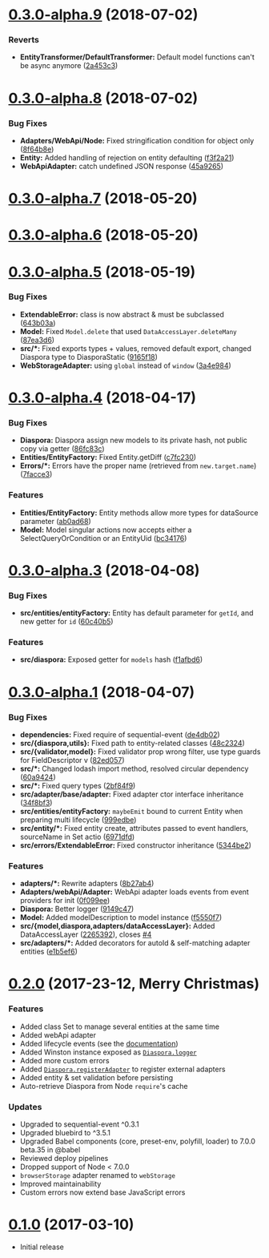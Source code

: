 <a name="0.3.0-alpha.9"></a>
# [0.3.0-alpha.9](https://github.com/diaspora-orm/diaspora/compare/v0.3.0-alpha.8...v0.3.0-alpha.9) (2018-07-02)


### Reverts

* **EntityTransformer/DefaultTransformer:** Default model functions can't be async anymore ([2a453c3](https://github.com/diaspora-orm/diaspora/commit/2a453c3))



<a name="0.3.0-alpha.8"></a>
# [0.3.0-alpha.8](https://github.com/diaspora-orm/diaspora/compare/v0.3.0-alpha.7...v0.3.0-alpha.8) (2018-07-02)


### Bug Fixes

* **Adapters/WebApi/Node:** Fixed stringification condition for object only ([8f64b8e](https://github.com/diaspora-orm/diaspora/commit/8f64b8e))
* **Entity:** Added handling of rejection on entity defaulting ([f3f2a21](https://github.com/diaspora-orm/diaspora/commit/f3f2a21))
* **WebApiAdapter:** catch undefined JSON response ([45a9265](https://github.com/diaspora-orm/diaspora/commit/45a9265))



<a name="0.3.0-alpha.7"></a>
# [0.3.0-alpha.7](https://github.com/diaspora-orm/diaspora/compare/v0.3.0-alpha.6...v0.3.0-alpha.7) (2018-05-20)



<a name="0.3.0-alpha.6"></a>
# [0.3.0-alpha.6](https://github.com/diaspora-orm/diaspora/compare/v0.3.0-alpha.5...v0.3.0-alpha.6) (2018-05-20)



<a name="0.3.0-alpha.5"></a>
# [0.3.0-alpha.5](https://github.com/diaspora-orm/diaspora/compare/v0.3.0-alpha.4...v0.3.0-alpha.5) (2018-05-19)


### Bug Fixes

* **ExtendableError:** class is now abstract & must be subclassed ([643b03a](https://github.com/diaspora-orm/diaspora/commit/643b03a))
* **Model:** Fixed `Model.delete` that used `DataAccessLayer.deleteMany` ([87ea3d6](https://github.com/diaspora-orm/diaspora/commit/87ea3d6))
* **src/*:** Fixed exports types + values, removed default export, changed Diaspora type to DiasporaStatic ([9165f18](https://github.com/diaspora-orm/diaspora/commit/9165f18))
* **WebStorageAdapter:** using `global` instead of `window` ([3a4e984](https://github.com/diaspora-orm/diaspora/commit/3a4e984))



<a name="0.3.0-alpha.4"></a>
# [0.3.0-alpha.4](https://github.com/diaspora-orm/diaspora/compare/v0.3.0-alpha.3...v0.3.0-alpha.4) (2018-04-17)


### Bug Fixes

* **Diaspora:** Diaspora assign new models to its private hash, not public copy via getter ([86fc83c](https://github.com/diaspora-orm/diaspora/commit/86fc83c))
* **Entities/EntityFactory:** Fixed Entity.getDiff ([c7fc230](https://github.com/diaspora-orm/diaspora/commit/c7fc230))
* **Errors/*:** Errors have the proper name (retrieved from `new.target.name`) ([7facce3](https://github.com/diaspora-orm/diaspora/commit/7facce3))


### Features

* **Entities/EntityFactory:** Entity methods allow more types for dataSource parameter ([ab0ad68](https://github.com/diaspora-orm/diaspora/commit/ab0ad68))
* **Model:** Model singular actions now accepts either a SelectQueryOrCondition or an EntityUid ([bc34176](https://github.com/diaspora-orm/diaspora/commit/bc34176))



<a name="0.3.0-alpha.3"></a>
# [0.3.0-alpha.3](https://github.com/diaspora-orm/diaspora/compare/v0.3.0-alpha.1...v0.3.0-alpha.3) (2018-04-08)


### Bug Fixes

* **src/entities/entityFactory:** Entity has default parameter for `getId`, and new getter for `id` ([60c40b5](https://github.com/diaspora-orm/diaspora/commit/60c40b5))


### Features

* **src/diaspora:** Exposed getter for `models` hash ([f1afbd6](https://github.com/diaspora-orm/diaspora/commit/f1afbd6))



<a name="0.3.0-alpha.1"></a>
# [0.3.0-alpha.1](https://github.com/diaspora-orm/diaspora/compare/v0.2.0...v0.3.0-alpha.1) (2018-04-07)


### Bug Fixes

* **dependencies:** Fixed require of sequential-event ([de4db02](https://github.com/diaspora-orm/diaspora/commit/de4db02))
* **src/{diaspora,utils}:** Fixed path to entity-related classes ([48c2324](https://github.com/diaspora-orm/diaspora/commit/48c2324))
* **src/{validator,model}:** Fixed validator prop wrong filter, use type guards for FieldDescriptor v ([82ed057](https://github.com/diaspora-orm/diaspora/commit/82ed057))
* **src/*:** Changed lodash import method, resolved circular dependency ([60a9424](https://github.com/diaspora-orm/diaspora/commit/60a9424))
* **src/*:** Fixed query types ([2bf84f9](https://github.com/diaspora-orm/diaspora/commit/2bf84f9))
* **src/adapter/base/adapter:** Fixed adapter ctor interface inheritance ([34f8bf3](https://github.com/diaspora-orm/diaspora/commit/34f8bf3))
* **src/entities/entityFactory:** `maybeEmit` bound to current Entity when preparing multi lifecycle ([999edbe](https://github.com/diaspora-orm/diaspora/commit/999edbe))
* **src/entity/*:** Fixed entity create, attributes passed to event handlers, sourceName in Set actio ([6971dfd](https://github.com/diaspora-orm/diaspora/commit/6971dfd))
* **src/errors/ExtendableError:** Fixed constructor inheritance ([5344be2](https://github.com/diaspora-orm/diaspora/commit/5344be2))


### Features

* **adapters/*:** Rewrite adapters ([8b27ab4](https://github.com/diaspora-orm/diaspora/commit/8b27ab4))
* **Adapters/webApi/Adapter:** WebApi adapter loads events from event providers for init ([0f099ee](https://github.com/diaspora-orm/diaspora/commit/0f099ee))
* **Diaspora:** Better logger ([9149c47](https://github.com/diaspora-orm/diaspora/commit/9149c47))
* **Model:** Added modelDescription to model instance ([f5550f7](https://github.com/diaspora-orm/diaspora/commit/f5550f7))
* **src/{model,diaspora,adapters/dataAccessLayer}:** Added DataAccessLayer ([2265392](https://github.com/diaspora-orm/diaspora/commit/2265392)), closes [#4](https://github.com/diaspora-orm/diaspora/issues/4)
* **src/adapters/*:** Added decorators for autoId & self-matching adapter entities ([e1b5ef6](https://github.com/diaspora-orm/diaspora/commit/e1b5ef6))



<a name="0.2.0"></a>
# [0.2.0](https://github.com/diaspora-orm/diaspora/compare/v0.1.0...v0.2.0) (2017-23-12, Merry Christmas)

### Features

* Added class Set to manage several entities at the same time
* Added webApi adapter
* Added lifecycle events (see the [documentation](https://diaspora.ithoughts.io/events-in-diaspora.html#lifecycle-events))
* Added Winston instance exposed as [`Diaspora.logger`](https://diaspora.ithoughts.io/jsdoc/Diaspora.html#.logger__anchor)
* Added more custom errors
* Added [`Diaspora.registerAdapter`](https://diaspora.ithoughts.io/jsdoc/Diaspora.html#.registerAdapter__anchor) to register external adapters
* Added entity & set validation before persisting
* Auto-retrieve Diaspora from Node `require`'s cache

### Updates

* Upgraded to sequential-event ^0.3.1
* Upgraded bluebird to ^3.5.1
* Upgraded Babel components (core, preset-env, polyfill, loader) to 7.0.0 beta.35 in @babel
* Reviewed deploy pipelines
* Dropped support of Node < 7.0.0
* `browserStorage` adapter renamed to `webStorage`
* Improved maintainability
* Custom errors now extend base JavaScript errors


<a name="0.1.0"></a>
# [0.1.0](https://github.com/diaspora-orm/diaspora/compare/v0.1.0...init) (2017-03-10)


* Initial release
